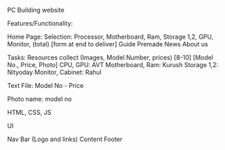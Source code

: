 PC Building website

Features/Functionality:

Home Page:
	  Selection: Processor, Motherboard, Ram, Storage 1,2, GPU, Monitor, (total) [form at end to deliver]
	  Guide
	  Premade
	  News
	  About us



Tasks:
  Resources collect (Images, Model Number, prices) [8-10] [Model No., Price, Photo]
	  CPU, GPU: AVT
	  Motherboard, Ram: Kurush
	  Storage 1,2: Nityoday
	  Monitor, Cabinet: Rahul 

Text File:
  Model No - Price

Photo name: model no


HTML, CSS, JS

UI

Nav Bar (Logo and links)
  Content
  Footer

